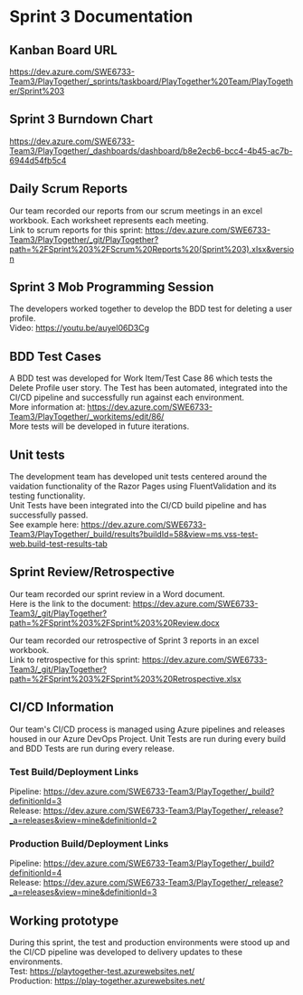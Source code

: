 # Sprint 3 Documentation

## Kanban Board URL
https://dev.azure.com/SWE6733-Team3/PlayTogether/_sprints/taskboard/PlayTogether%20Team/PlayTogether/Sprint%203

## Sprint 3 Burndown Chart
https://dev.azure.com/SWE6733-Team3/PlayTogether/_dashboards/dashboard/b8e2ecb6-bcc4-4b45-ac7b-6944d54fb5c4

## Daily Scrum Reports
Our team recorded our reports from our scrum meetings in an excel workbook. Each worksheet represents each meeting.  
Link to scrum reports for this sprint: https://dev.azure.com/SWE6733-Team3/PlayTogether/_git/PlayTogether?path=%2FSprint%203%2FScrum%20Reports%20(Sprint%203).xlsx&version

## Sprint 3 Mob Programming Session
The developers worked together to develop the BDD test for deleting a user profile.  
Video: https://youtu.be/auyel06D3Cg

## BDD Test Cases
A BDD test was developed for Work Item/Test Case 86 which tests the Delete Profile user story. The Test has been automated, integrated into the CI/CD pipeline and successfully run against each environment.  
More information at: https://dev.azure.com/SWE6733-Team3/PlayTogether/_workitems/edit/86/  
More tests will be developed in future iterations.

## Unit tests
The development team has developed unit tests centered around the vaidation functionality of the Razor Pages using FluentValidation and its testing functionality.  
Unit Tests have been integrated into the CI/CD build pipeline and has successfully passed.  
See example here: https://dev.azure.com/SWE6733-Team3/PlayTogether/_build/results?buildId=58&view=ms.vss-test-web.build-test-results-tab

## Sprint Review/Retrospective
Our team recorded our sprint review in a Word document.  
Here is the link to the document: https://dev.azure.com/SWE6733-Team3/_git/PlayTogether?path=%2FSprint%203%2FSprint%203%20Review.docx
  
Our team recorded our retrospective of Sprint 3 reports in an excel workbook.  
Link to retrospective for this sprint: https://dev.azure.com/SWE6733-Team3/_git/PlayTogether?path=%2FSprint%203%2FSprint%203%20Retrospective.xlsx

## CI/CD Information
Our team's CI/CD process is managed using Azure pipelines and releases housed in our Azure DevOps Project. Unit Tests are run during every build and BDD Tests are run during every release.

### Test Build/Deployment Links
Pipeline: https://dev.azure.com/SWE6733-Team3/PlayTogether/_build?definitionId=3  
Release: https://dev.azure.com/SWE6733-Team3/PlayTogether/_release?_a=releases&view=mine&definitionId=2  

### Production Build/Deployment Links
Pipeline: https://dev.azure.com/SWE6733-Team3/PlayTogether/_build?definitionId=4  
Release: https://dev.azure.com/SWE6733-Team3/PlayTogether/_release?_a=releases&view=mine&definitionId=3

## Working prototype
During this sprint, the test and production environments were stood up and the CI/CD pipeline was developed to delivery updates to these environments.  
Test: https://playtogether-test.azurewebsites.net/  
Production: https://play-together.azurewebsites.net/